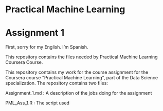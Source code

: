 

Practical Machine Learning
==========================

Assignment 1
============

First, sorry for my English. I’m Spanish.

This repository contains the files needed by Practical Machine Learning Coursera Course.

This repository contains my work for the course assignment for the Coursera course "Practical Machine Learning", part of the Data Science specialization. 
The repository contains two files:

Assignment_1.md : A description of the jobs doing for the assignment

PML_Ass_1.R     : The script used
